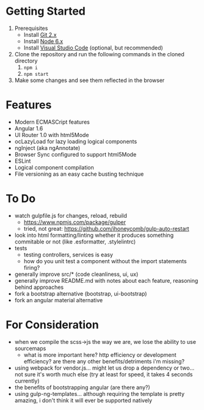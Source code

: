 # Getting Started
 
1. Prerequisites
    - Install [Git 2.x](https://git-scm.com/downloads)
    - Install [Node 6.x](https://nodejs.org/en/download/)
    - Install [Visual Studio Code](https://code.visualstudio.com/) (optional, but recommended)
1. Clone the repository and run the following commands in the cloned directory
    1. `npm i`
    1. `npm start`
1. Make some changes and see them reflected in the browser

# Features

- Modern ECMASCript features
- Angular 1.6
- UI Router 1.0 with html5Mode
- ocLazyLoad for lazy loading logical components
- ngInject (aka ngAnnotate)
- Browser Sync configured to support html5Mode
- ESLint
- Logical component compilation
- File versioning as an easy cache busting technique

# To Do
- watch gulpfile.js for changes, reload, rebuild
    - https://www.npmjs.com/package/gulper
    - tried, not great: https://github.com/ihoneycomb/gulp-auto-restart
- look into html formatting/linting whether it produces something commitable or not (like .esformatter, .stylelintrc)
- tests
    - testing controllers, services is easy
    - how do you unit test a component without the import statements firing?
- generally improve src/* (code cleanliness, ui, ux)
- generally improve README.md with notes about each feature, reasoning behind approaches
- fork a bootstrap alternative (bootstrap, ui-bootstrap)
- fork an angular material alternative

# For Consideration
- when we compile the scss->js the way we are, we lose the ability to use sourcemaps
    - what is more important here? http efficiency or development efficiency? are there any other benefits/detriments i'm missing?
- using webpack for vendor.js... might let us drop a dependency or two... not sure it's worth much else (try at least for speed, it takes 4 seconds currently)
- the benefits of bootstrapping angular (are there any?)
- using gulp-ng-templates... although requiring the template is pretty amazing, i don't think it will ever be supported natively
